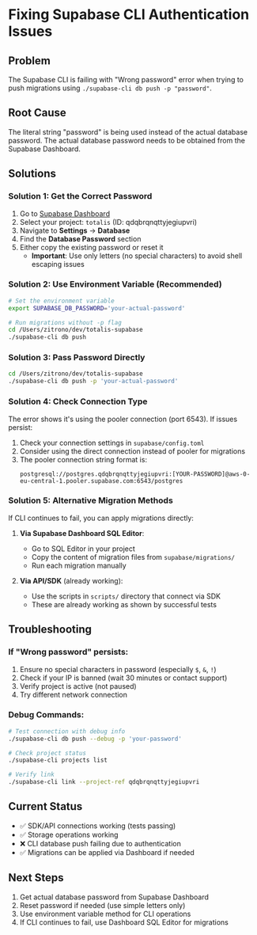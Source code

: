# Fixing Supabase CLI Authentication Issues

## Problem
The Supabase CLI is failing with "Wrong password" error when trying to push migrations using `./supabase-cli db push -p "password"`.

## Root Cause
The literal string "password" is being used instead of the actual database password. The actual database password needs to be obtained from the Supabase Dashboard.

## Solutions

### Solution 1: Get the Correct Password
1. Go to [Supabase Dashboard](https://app.supabase.com)
2. Select your project: `totalis` (ID: qdqbrqnqttyjegiupvri)
3. Navigate to **Settings** → **Database**
4. Find the **Database Password** section
5. Either copy the existing password or reset it
   - **Important**: Use only letters (no special characters) to avoid shell escaping issues

### Solution 2: Use Environment Variable (Recommended)
```bash
# Set the environment variable
export SUPABASE_DB_PASSWORD='your-actual-password'

# Run migrations without -p flag
cd /Users/zitrono/dev/totalis-supabase
./supabase-cli db push
```

### Solution 3: Pass Password Directly
```bash
cd /Users/zitrono/dev/totalis-supabase
./supabase-cli db push -p 'your-actual-password'
```

### Solution 4: Check Connection Type
The error shows it's using the pooler connection (port 6543). If issues persist:

1. Check your connection settings in `supabase/config.toml`
2. Consider using the direct connection instead of pooler for migrations
3. The pooler connection string format is:
   ```
   postgresql://postgres.qdqbrqnqttyjegiupvri:[YOUR-PASSWORD]@aws-0-eu-central-1.pooler.supabase.com:6543/postgres
   ```

### Solution 5: Alternative Migration Methods

If CLI continues to fail, you can apply migrations directly:

1. **Via Supabase Dashboard SQL Editor**:
   - Go to SQL Editor in your project
   - Copy the content of migration files from `supabase/migrations/`
   - Run each migration manually

2. **Via API/SDK** (already working):
   - Use the scripts in `scripts/` directory that connect via SDK
   - These are already working as shown by successful tests

## Troubleshooting

### If "Wrong password" persists:
1. Ensure no special characters in password (especially `$`, `&`, `!`)
2. Check if your IP is banned (wait 30 minutes or contact support)
3. Verify project is active (not paused)
4. Try different network connection

### Debug Commands:
```bash
# Test connection with debug info
./supabase-cli db push --debug -p 'your-password'

# Check project status
./supabase-cli projects list

# Verify link
./supabase-cli link --project-ref qdqbrqnqttyjegiupvri
```

## Current Status
- ✅ SDK/API connections working (tests passing)
- ✅ Storage operations working
- ❌ CLI database push failing due to authentication
- ✅ Migrations can be applied via Dashboard if needed

## Next Steps
1. Get actual database password from Supabase Dashboard
2. Reset password if needed (use simple letters only)
3. Use environment variable method for CLI operations
4. If CLI continues to fail, use Dashboard SQL Editor for migrations